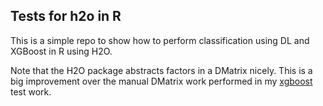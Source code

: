 ## Tests for h2o in R

This is a simple repo to show how to perform classification using DL and XGBoost in R using H2O.  

Note that the H2O package abstracts factors in a DMatrix nicely.  This is a big improvement over the manual DMatrix work performed in my [xgboost](https://github.com/phillyfan1138/xgboost_r_test) test work.
